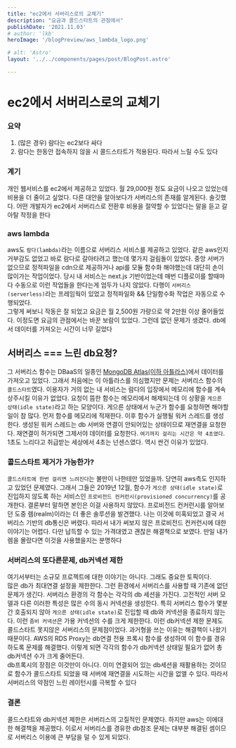 ```yaml
---
title: "ec2에서 서버리스로의 교체기"
description: "요금과 콜드스타트의 관점에서"
publishDate: '2021.11.03'
# author: 'lkb'
heroImage: '/blogPreview/aws_lambda_logo.png'

# alt: 'Astro'
layout: '../../components/pages/post/BlogPost.astro'

---
```


# ec2에서 서버리스로의 교체기

### 요약
1. (많은 경우) 람다는 ec2보다 싸다
1. 람다는 한동안 접속하지 않을 시 콜드스타트가 적용된다. 따라서 느릴 수도 있다


### 계기
개인 웹서비스를 ec2에서 제공하고 있었다. 월 29,000원 정도 요금이 나오고 있었는데  비용을 더 줄이고 싶었다. 다른 대안을 알아보다가 서버리스의 존재를 알게된다. 솔깃했다. 어떤 개발자가 ec2에서 서버리스로 전환후 비용을 절약할 수 있었다는 말을 듣고 갈아탈 작정을 한다

### aws lambda
aws도 `람다(lambda)`라는 이름으로 서버리스 서비스를 제공하고 있었다. 같은 aws인지 거부감도 없었고 바로 람다로 갈아타려고 했는데 몇가지 걸림돌이 있었다. 중앙 서버가 없으므로 정적파일을 cdn으로 제공하거나 api를 모듈 함수화 해야했는데 대단히 손이 많이가는 작업이었다. 당시 내 서비스는 next.js 기반이었는데 매번 디플로이를 할때마다 수동으로 이런 작업들을 한다는게 엄두가 나지 않았다. 다행이 `서버리스(serverless)`라는 프레임웍이 있었고 정적파일화 && 단일함수화 작업은 자동으로 수행되었다.\
그렇게 써보니 작동은 잘 되었고 요금은 월 2,500원 가량으로 약 2만원 이상 줄어들었다. 이정도면 요금의 관점에서는 바꾼 보람이 있었다. 그런데 없던 문제가 생겼다. db에서 데이터를 가져오는 시간이 너무 길었다

## 서버리스 === 느린 db요청?
그 서버리스 함수는 DBaaS의 일종인 [MongoDB Atlas(이하 아틀라스)](https://www.mongodb.com/)에서 데이터를 가져오고 있었다. 그래서 처음에는 이 아틀라스를 의심했지만 문제는 서버리스 함수의 `콜드스타트`였다. 이용자가 거의 없는 내 서비스는 람다의 입장에서 메모리에 함수를 계속 상주시킬 이유가 없었다. 요청이 뜸한 함수는 메모리에서 해제되는데 이 상황을 `게으른 상태(idle state)`라고 하는 모양이다. 게으른 상태에서 누군가 함수를 요청하면 해야할 일이 참 많다. 먼저 함수를 메모리에 적재한다. 이후 함수가 실행될 워커 스레드를 생성한다. 생성된 워커 스레드는 db 서버와 연결이 안되어있는 상태이므로 재연결을 요청한다. 재연결이 허가되면 그제서야 데이터를 요청한다. `여기까지 걸리는 시간은 약 4초였다`. 1초도 느리다고 취급받는 세상에서 4초는 넌센스였다. 역시 싼건 이유가 있었다.

### 콜드스타트 제거가 가능한가?
`콜드스타트에 한번 걸리면 느려진다`는 불만이 나한테만 있었을까. 당연히 aws측도 인지하고 있었던 문제였다. 그래서 그들은 2019년 12월, 함수가 `게으른 상태(idle state)`로 진입하지 않도록 하는 서비스인 `프로비전드 컨커런시(provisioned concurrency)`를 공개한다. 결론부터 말하면 본인은 이걸 사용하지 않았다. 프로비전드 컨커런시를 알아보던 도중 렘(realm)이라는 더 좋은 솔루션을 발견했다. 나는 이것에 미혹되었고 결국 서버리스 기반의 db통신은 버렸다. 따라서 내가 써보지 않은 프로비전드 컨커런시에 대한 이야기는 어렵다. 다만 납득할 수 있는 가격대였고 괜찮은 해결책으로 보였다. 만일 내가 렘을 몰랐다면 이것을 사용했을지는 분명하다

### 서버리스의 또다른문제, db커넥션 제한
여기서부터는 소규모 프로젝트에 대한 이야기는 아니다. 그래도 중요한 토픽이다.\
많은 db가 최대연결 설정을 제한한다. 그런 환경에서 서버리스를 사용할 때 기존에 없던 문제가 생긴다. 서버리스 환경의 각 함수는 각각의 db 세션을 가진다. 고전적인 서버 모델과 다른 이러한 특성은 많은 수의 동시 커넥션을 생성한다. 특히 서버리스 함수가 몇분간 호출되지 않아 `게으른 상태(idle state)`로 진입할 때 db와 커넥션을 종료하지 않는다. 이런 `좀비 커넥션`은 가용 커넥션의 수를 크게 제한한다. 이런 db커넥션 제한 문제도 콜드스타트 못지않은 서버리스의 문제점이었다. 과거형을 쓰는 이유는 해결책이 나왔기 때문이다. AWS의 RDS Proxy는 db연결 전용 프록시 함수를 생성하여 이 함수를 경유하도록 문제를 해결했다. 이렇게 되면 각각의 함수가 db커넥션 상태일 필요가 없어 총 db커넥션 수가 크게 줄어든다.\
db프록시의 장점은 이것만이 아니다. 이미 연결되어 있는 db세션을 재활용하는 것이므로 함수가 콜드스타트 되었을 때 서버에 재연결을 시도하는 시간을 없앨 수 있다. 따라서 서버리스의 약점인 느린 레이턴시를 극복할 수 있다

### 결론
콜드스타트와 db커넥션 제한은 서버리스의 고질적인 문제였다. 하지만 aws는 이에대한 해결책을 제공했다. 이로서 서버리스를 경유한 db참조 문제는 대부분 해결된 셈이므로 서버리스 이용에 큰 부담을 덜 수 있게 되었다.